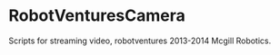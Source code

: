 RobotVenturesCamera
===================

Scripts for streaming video, robotventures 2013-2014 Mcgill Robotics.
